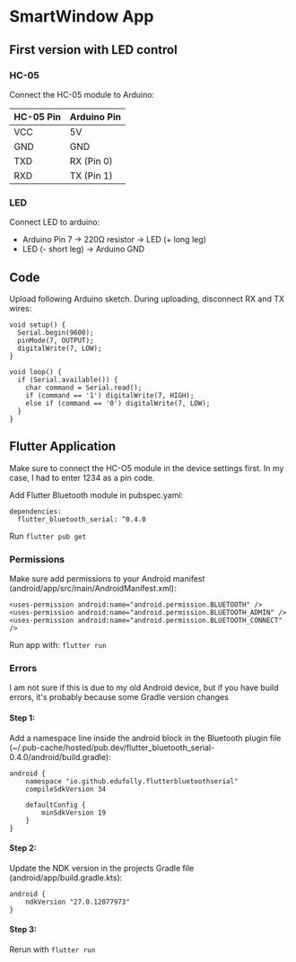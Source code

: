 # SmartWindow App

## First version with LED control

### HC-05

Connect the HC-05 module to Arduino:

| HC-05 Pin | Arduino Pin |
|-----------|-------------|
| VCC       | 5V          |
| GND       | GND         |
| TXD       | RX (Pin 0)  |
| RXD       | TX (Pin 1)  |

### LED

Connect LED to arduino:

- Arduino Pin 7 -> 220Ω resistor -> LED (+ long leg)
- LED (- short leg) -> Arduino GND

## Code

Upload following Arduino sketch. During uploading, disconnect RX and TX wires:

```
void setup() {
  Serial.begin(9600);
  pinMode(7, OUTPUT);
  digitalWrite(7, LOW);
}

void loop() {
  if (Serial.available()) {
    char command = Serial.read();
    if (command == '1') digitalWrite(7, HIGH);
    else if (command == '0') digitalWrite(7, LOW);
  }
}
```

## Flutter Application
Make sure to connect the HC-O5 module in the device settings first. In my case, I had to enter 1234 as a pin code.

Add Flutter Bluetooth module in pubspec.yaml:
```
dependencies:
  flutter_bluetooth_serial: ^0.4.0
```
Run ```flutter pub get```

### Permissions
Make sure add permissions to your Android manifest (android/app/src/main/AndroidManifest.xml):

```
<uses-permission android:name="android.permission.BLUETOOTH" />
<uses-permission android:name="android.permission.BLUETOOTH_ADMIN" />
<uses-permission android:name="android.permission.BLUETOOTH_CONNECT" />
```

Run app with:
```flutter run```

### Errors
I am not sure if this is due to my old Android device, but if you have build errors, it's probably because some Gradle version changes

#### Step 1:
Add a namespace line inside the android block in the Bluetooth plugin file (~/.pub-cache/hosted/pub.dev/flutter_bluetooth_serial-0.4.0/android/build.gradle):

```
android {
    namespace "io.github.edufolly.flutterbluetoothserial"
    compileSdkVersion 34

    defaultConfig {
        minSdkVersion 19
    }
}
```

#### Step 2:
Update the NDK version in the projects Gradle file (android/app/build.gradle.kts):

```
android {
    ndkVersion "27.0.12077973"
}
```

#### Step 3:
Rerun with ```flutter run```


